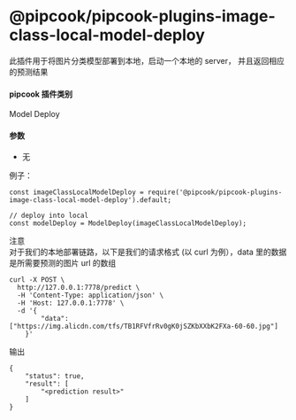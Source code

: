 # @pipcook/pipcook-plugins-image-class-local-model-deploy

此插件用于将图片分类模型部署到本地，启动一个本地的 server， 并且返回相应的预测结果

<a name="Ej4GX"></a>
#### pipcook 插件类别
Model Deploy

<a name="vGyBc"></a>
#### 参数

- 无

例子：

```
const imageClassLocalModelDeploy = require('@pipcook/pipcook-plugins-image-class-local-model-deploy').default;

// deploy into local
const modelDeploy = ModelDeploy(imageClassLocalModelDeploy);
```



注意<br />对于我们的本地部署链路，以下是我们的请求格式 (以 curl 为例），data 里的数据是所需要预测的图片 url 的数组

```
curl -X POST \
  http://127.0.0.1:7778/predict \
  -H 'Content-Type: application/json' \
  -H 'Host: 127.0.0.1:7778' \
  -d '{
		"data": ["https://img.alicdn.com/tfs/TB1RFVfrRv0gK0jSZKbXXbK2FXa-60-60.jpg"]
	}'
```

输出

```
{
    "status": true,
    "result": [
        "<prediction result>"
    ]
}
```

